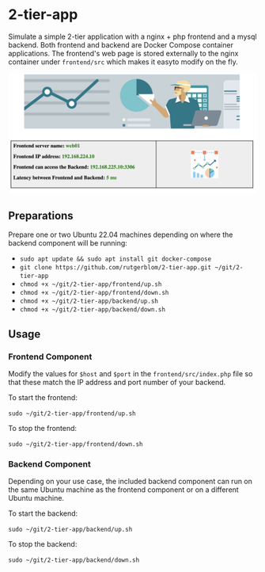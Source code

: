 # 2-tier-app
Simulate a simple 2-tier application with a nginx + php frontend and a mysql backend. Both frontend and backend are Docker Compose container applications. The frontend's web page is stored externally to the nginx container under ```frontend/src```  which makes it easyto modify on the fly.

![2-tier-app](2-tier-app.png)

## Preparations
Prepare one or two Ubuntu 22.04 machines depending on where the backend component will be running:

* ```sudo apt update && sudo apt install git docker-compose```
* ```git clone https://github.com/rutgerblom/2-tier-app.git ~/git/2-tier-app```
* ```chmod +x ~/git/2-tier-app/frontend/up.sh```
* ```chmod +x ~/git/2-tier-app/frontend/down.sh```
* ```chmod +x ~/git/2-tier-app/backend/up.sh```
* ```chmod +x ~/git/2-tier-app/backend/down.sh```

## Usage
### Frontend Component
Modify the values for ```$host``` and ```$port``` in the ```frontend/src/index.php``` file so that these match the IP address and port number of your backend.

To start the frontend:

```sudo ~/git/2-tier-app/frontend/up.sh```

To stop the frontend:

```sudo ~/git/2-tier-app/frontend/down.sh```

### Backend Component
Depending on your use case, the included backend component can run on the same Ubuntu machine as the frontend component or on a different Ubuntu machine.

To start the backend:
 
```sudo ~/git/2-tier-app/backend/up.sh```

To stop the backend:

```sudo ~/git/2-tier-app/backend/down.sh```